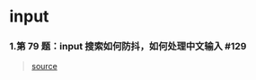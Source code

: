 # input

### 1.第 79 题：input 搜索如何防抖，如何处理中文输入 #129

> [source](https://github.com/Advanced-Frontend/Daily-Interview-Question/issues/129)
